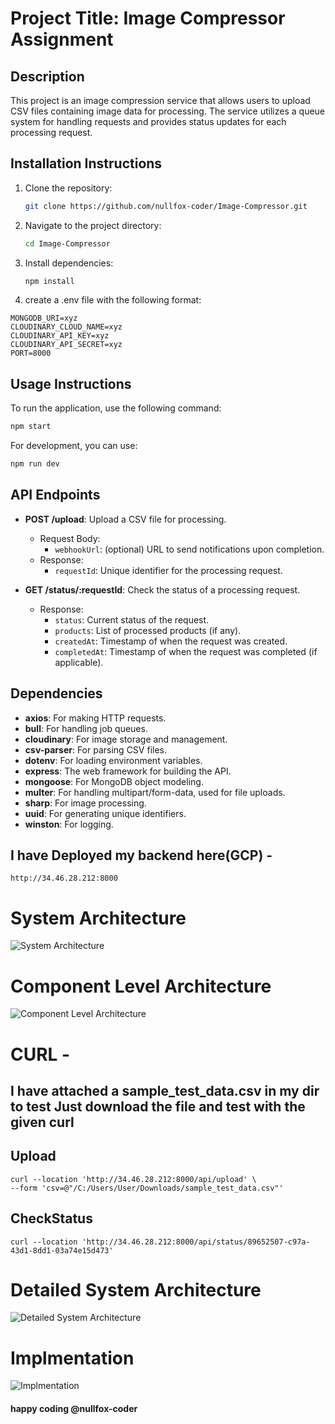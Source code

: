 # Project Title: Image Compressor Assignment

## Description
This project is an image compression service that allows users to upload CSV files containing image data for processing. The service utilizes a queue system for handling requests and provides status updates for each processing request.

## Installation Instructions
1. Clone the repository:
   ```bash
   git clone https://github.com/nullfox-coder/Image-Compressor.git
   ```
2. Navigate to the project directory:
   ```bash
   cd Image-Compressor
   ```
3. Install dependencies:
   ```bash
   npm install
   ```
4. create a .env file with the following format:

```
MONGODB_URI=xyz
CLOUDINARY_CLOUD_NAME=xyz
CLOUDINARY_API_KEY=xyz
CLOUDINARY_API_SECRET=xyz
PORT=8000
```

## Usage Instructions
To run the application, use the following command:
```bash
npm start
```
For development, you can use:
```bash
npm run dev
```

## API Endpoints
- **POST /upload**: Upload a CSV file for processing.
  - Request Body: 
    - `webhookUrl`: (optional) URL to send notifications upon completion.
  - Response: 
    - `requestId`: Unique identifier for the processing request.

- **GET /status/:requestId**: Check the status of a processing request.
  - Response: 
    - `status`: Current status of the request.
    - `products`: List of processed products (if any).
    - `createdAt`: Timestamp of when the request was created.
    - `completedAt`: Timestamp of when the request was completed (if applicable).

## Dependencies
- **axios**: For making HTTP requests.
- **bull**: For handling job queues.
- **cloudinary**: For image storage and management.
- **csv-parser**: For parsing CSV files.
- **dotenv**: For loading environment variables.
- **express**: The web framework for building the API.
- **mongoose**: For MongoDB object modeling.
- **multer**: For handling multipart/form-data, used for file uploads.
- **sharp**: For image processing.
- **uuid**: For generating unique identifiers.
- **winston**: For logging.


## I have Deployed my backend here(GCP) -

```
http://34.46.28.212:8000
```

# System Architecture
![System Architecture](hld.drawio.svg)

# Component Level Architecture
![Component Level Architecture](lld.drawio.svg)


# CURL -

## I have attached a sample_test_data.csv in my dir to test Just download the file and test with the given curl

 ## Upload
```
curl --location 'http://34.46.28.212:8000/api/upload' \
--form 'csv=@"/C:/Users/User/Downloads/sample_test_data.csv"'
```

## CheckStatus
```
curl --location 'http://34.46.28.212:8000/api/status/89652507-c97a-43d1-8dd1-03a74e15d473'
```
# Detailed System Architecture
![Detailed System Architecture](system.drawio.svg)


# Implmentation
![Implmentation](implementation.drawio.svg)


#### happy coding @nullfox-coder